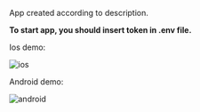 App created according to description.

<b>To start app, you should insert token in .env file.</b>

Ios demo:

![ios](https://github.com/stasmotorny/eduki/assets/33233429/ea293fb7-b79c-4858-9d49-0f20756d2992)

Android demo:

![android](https://github.com/stasmotorny/eduki/assets/33233429/3b9acea2-e946-41ab-a6cd-ae8fa0e66559)
